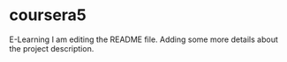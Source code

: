 # coursera5
E-Learning
I am editing the README file. Adding some more details about the project description.
